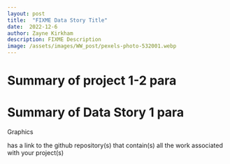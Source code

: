 ```yaml
---
layout: post
title:  "FIXME Data Story Title"
date:  2022-12-6
author: Zayne Kirkham
description: FIXME Description 
image: /assets/images/WW_post/pexels-photo-532001.webp
---
```


# Summary of project 1-2 para

# Summary of Data Story 1 para

Graphics

has a link to the github repository(s) that contain(s) all the work associated with your project(s) 

